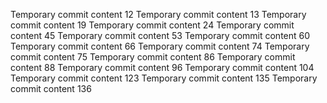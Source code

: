 Temporary commit content 12
Temporary commit content 13
Temporary commit content 19
Temporary commit content 24
Temporary commit content 45
Temporary commit content 53
Temporary commit content 60
Temporary commit content 66
Temporary commit content 74
Temporary commit content 75
Temporary commit content 86
Temporary commit content 88
Temporary commit content 96
Temporary commit content 104
Temporary commit content 123
Temporary commit content 135
Temporary commit content 136
